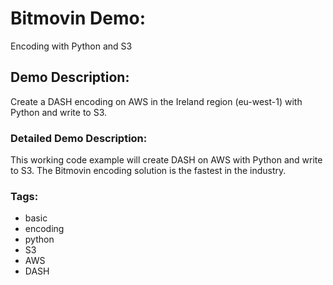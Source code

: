 # Bitmovin Demo:
Encoding with Python and S3

## Demo Description:
Create a DASH encoding on AWS in the Ireland region (eu-west-1) with Python and write to S3.

### Detailed Demo Description:
This working code example will create DASH on AWS with Python and write to S3. The Bitmovin encoding solution is the fastest in the industry.

### Tags:

  - basic
  - encoding
  - python
  - S3
  - AWS
  - DASH